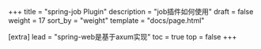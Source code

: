 +++
title = "spring-job Plugin"
description = "job插件如何使用"
draft = false
weight = 17
sort_by = "weight"
template = "docs/page.html"

[extra]
lead = "spring-web是基于axum实现"
toc = true
top = false
+++